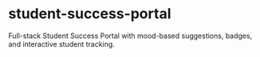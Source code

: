 # student-success-portal
Full-stack Student Success Portal with mood-based suggestions, badges, and interactive student tracking.
